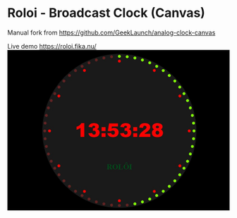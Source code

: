 # Roloi - Broadcast Clock (Canvas)

Manual fork from https://github.com/GeekLaunch/analog-clock-canvas


Live demo https://roloi.fika.nu/
![](clock.jpg)
